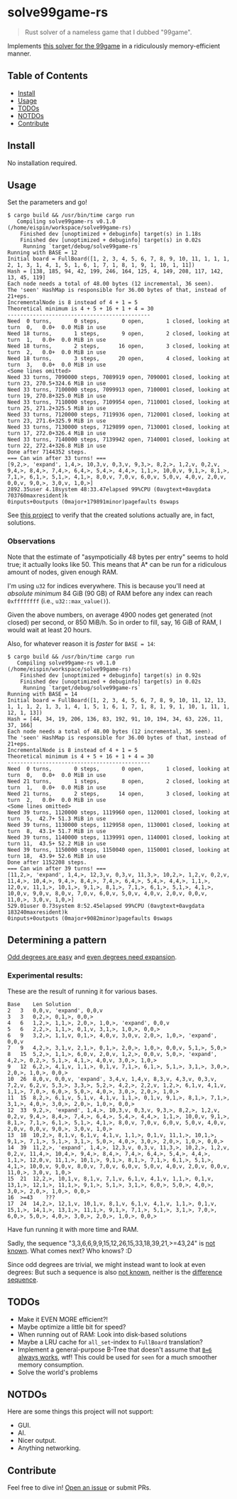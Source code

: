 # solve99game-rs

> Rust solver of a nameless game that I dubbed "99game".

Implements [this solver for the 99game](https://github.com/BenWiederhake/99game/blob/master/solve.py)
in a ridiculously memory-efficient manner.

## Table of Contents

- [Install](#install)
- [Usage](#usage)
- [TODOs](#todos)
- [NOTDOs](#notdos)
- [Contribute](#contribute)

## Install

No installation required.

## Usage

Set the parameters and go!

```
$ cargo build && /usr/bin/time cargo run
   Compiling solve99game-rs v0.1.0 (/home/eispin/workspace/solve99game-rs)
    Finished dev [unoptimized + debuginfo] target(s) in 1.18s
    Finished dev [unoptimized + debuginfo] target(s) in 0.02s
     Running `target/debug/solve99game-rs`
Running with BASE = 12
Initial board = FullBoard([1, 2, 3, 4, 5, 6, 7, 8, 9, 10, 11, 1, 1, 1, 2, 1, 3, 1, 4, 1, 5, 1, 6, 1, 7, 1, 8, 1, 9, 1, 10, 1, 11])
Hash = [138, 185, 94, 42, 199, 246, 164, 125, 4, 149, 208, 117, 142, 13, 45, 119]
Each node needs a total of 48.00 bytes (12 incremental, 36 seen).
The 'seen' HashMap is responsible for 36.00 bytes of that, instead of 21+eps.
IncrementalNode is 8 instead of 4 + 1 = 5
Theoretical minimum is 4 + 5 + 16 + 1 + 4 = 30
---------------------------------------------
Need  0 turns,       0 steps,       0 open,       1 closed, looking at turn  0,   0.0+  0.0 MiB in use
Need 18 turns,       1 steps,       9 open,       2 closed, looking at turn  1,   0.0+  0.0 MiB in use
Need 18 turns,       2 steps,      16 open,       3 closed, looking at turn  2,   0.0+  0.0 MiB in use
Need 18 turns,       3 steps,      20 open,       4 closed, looking at turn  3,   0.0+  0.0 MiB in use
<Some lines omitted>
Need 33 turns, 7090000 steps, 7089919 open, 7090001 closed, looking at turn 23, 270.5+324.6 MiB in use
Need 33 turns, 7100000 steps, 7099913 open, 7100001 closed, looking at turn 19, 270.8+325.0 MiB in use
Need 33 turns, 7110000 steps, 7109954 open, 7110001 closed, looking at turn 25, 271.2+325.5 MiB in use
Need 33 turns, 7120000 steps, 7119936 open, 7120001 closed, looking at turn 23, 271.6+325.9 MiB in use
Need 33 turns, 7130000 steps, 7129899 open, 7130001 closed, looking at turn 17, 272.0+326.4 MiB in use
Need 33 turns, 7140000 steps, 7139942 open, 7140001 closed, looking at turn 22, 272.4+326.8 MiB in use
Done after 7144352 steps.
=== Can win after 33 turns! ===
[9,2,>, 'expand', 1,4,>, 10,3,v, 0,3,v, 9,3,>, 8,2,>, 1,2,v, 0,2,v, 9,4,>, 8,4,>, 7,4,>, 6,4,>, 5,4,>, 4,4,>, 1,1,>, 10,0,v, 9,1,>, 8,1,>, 7,1,>, 6,1,>, 5,1,>, 4,1,>, 8,0,v, 7,0,v, 6,0,v, 5,0,v, 4,0,v, 2,0,v, 0,0,v, 9,0,>, 3,0,v, 1,0,>]
2892.35user 4.18system 48:33.47elapsed 99%CPU (0avgtext+0avgdata 703760maxresident)k
0inputs+0outputs (0major+179891minor)pagefaults 0swaps
```

See [this project](https://github.com/BenWiederhake/99game) to verify that the created solutions actually are, in fact, solutions.

### Observations

Note that the estimate of "asympoticially 48 bytes per entry" seems to hold true; it actually looks like 50.
This means that A* can be run for a ridiculous amount of nodes, given enough RAM.

I'm using `u32` for indices everywhere.  This is because you'll need
at *absolute minimum* 84 GiB (90 GB) of RAM before any index can reach `0xffffffff`
(i.e., `u32::max_value()`).

Given the above numbers, on average 4900 nodes get generated (not closed) per second, or 850 MiB/h.
So in order to fill, say, 16 GiB of RAM, I would wait at least 20 hours.

Also, for whatever reason it is *faster* for `BASE = 14`:

```
$ cargo build && /usr/bin/time cargo run
   Compiling solve99game-rs v0.1.0 (/home/eispin/workspace/solve99game-rs)
    Finished dev [unoptimized + debuginfo] target(s) in 0.92s
    Finished dev [unoptimized + debuginfo] target(s) in 0.02s
     Running `target/debug/solve99game-rs`
Running with BASE = 14
Initial board = FullBoard([1, 2, 3, 4, 5, 6, 7, 8, 9, 10, 11, 12, 13, 1, 1, 1, 2, 1, 3, 1, 4, 1, 5, 1, 6, 1, 7, 1, 8, 1, 9, 1, 10, 1, 11, 1, 12, 1, 13])
Hash = [44, 34, 19, 206, 136, 83, 192, 91, 10, 194, 34, 63, 226, 11, 37, 166]
Each node needs a total of 48.00 bytes (12 incremental, 36 seen).
The 'seen' HashMap is responsible for 36.00 bytes of that, instead of 21+eps.
IncrementalNode is 8 instead of 4 + 1 = 5
Theoretical minimum is 4 + 5 + 16 + 1 + 4 = 30
---------------------------------------------
Need  0 turns,       0 steps,       0 open,       1 closed, looking at turn  0,   0.0+  0.0 MiB in use
Need 21 turns,       1 steps,       8 open,       2 closed, looking at turn  1,   0.0+  0.0 MiB in use
Need 21 turns,       2 steps,      14 open,       3 closed, looking at turn  2,   0.0+  0.0 MiB in use
<Some lines omitted>
Need 39 turns, 1120000 steps, 1119960 open, 1120001 closed, looking at turn  5,  42.7+ 51.3 MiB in use
Need 39 turns, 1130000 steps, 1129958 open, 1130001 closed, looking at turn  8,  43.1+ 51.7 MiB in use
Need 39 turns, 1140000 steps, 1139991 open, 1140001 closed, looking at turn 11,  43.5+ 52.2 MiB in use
Need 39 turns, 1150000 steps, 1150040 open, 1150001 closed, looking at turn 18,  43.9+ 52.6 MiB in use
Done after 1152208 steps.
=== Can win after 39 turns! ===
[11,2,>, 'expand', 1,4,>, 12,3,v, 0,3,v, 11,3,>, 10,2,>, 1,2,v, 0,2,v, 11,4,>, 10,4,>, 9,4,>, 8,4,>, 7,4,>, 6,4,>, 5,4,>, 4,4,>, 1,1,>, 12,0,v, 11,1,>, 10,1,>, 9,1,>, 8,1,>, 7,1,>, 6,1,>, 5,1,>, 4,1,>, 10,0,v, 9,0,v, 8,0,v, 7,0,v, 6,0,v, 5,0,v, 4,0,v, 2,0,v, 0,0,v, 11,0,>, 3,0,v, 1,0,>]
529.01user 0.73system 8:52.45elapsed 99%CPU (0avgtext+0avgdata 183240maxresident)k
0inputs+0outputs (0major+9082minor)pagefaults 0swaps
```

## Determining a pattern

[Odd degrees are easy](https://github.com/BenWiederhake/99game#odd-degrees-are-easy) and
[even degrees need expansion](https://github.com/BenWiederhake/99game#even-degrees-need-expansion).

### Experimental results:

These are the result of running it for various bases.

```
Base	Len	Solution
2	3	0,0,v, 'expand', 0,0,v
3	3	0,2,>, 0,1,>, 0,0,>
4	6	1,2,>, 1,1,>, 2,0,>, 1,0,>, 'expand', 0,0,v
5	6	2,2,>, 1,1,>, 0,1,v, 3,1,>, 1,0,>, 0,0,>
6	9	3,2,>, 1,1,v, 0,1,>, 4,0,v, 3,0,v, 2,0,>, 1,0,>, 'expand', 0,0,v
7	9	4,2,>, 3,1,v, 2,1,>, 0,1,>, 2,0,>, 1,0,>, 0,0,v, 5,1,>, 5,0,>
8	15	5,2,>, 1,1,>, 6,0,v, 2,0,v, 1,2,>, 0,0,v, 5,0,>, 'expand', 4,2,>, 0,2,>, 5,1,>, 4,1,>, 4,0,v, 3,0,>, 1,0,>
9	12	6,2,>, 4,1,v, 1,1,>, 0,1,v, 7,1,>, 6,1,>, 5,1,>, 3,1,>, 3,0,>, 2,0,>, 1,0,>, 0,0,>
10	26	8,0,v, 0,0,v, 'expand', 3,4,v, 1,4,v, 8,3,v, 4,3,v, 0,3,v, 7,2,v, 6,2,v, 5,3,>, 3,3,>, 5,2,>, 4,2,>, 2,2,v, 1,2,>, 6,1,v, 4,1,v, 1,1,>, 7,0,>, 6,0,>, 5,0,>, 4,0,>, 3,0,>, 2,0,>, 1,0,>
11	15	8,2,>, 6,1,v, 5,1,v, 4,1,v, 1,1,>, 0,1,v, 9,1,>, 8,1,>, 7,1,>, 3,1,>, 4,0,>, 3,0,>, 2,0,>, 1,0,>, 0,0,>
12	33	9,2,>, 'expand', 1,4,>, 10,3,v, 0,3,v, 9,3,>, 8,2,>, 1,2,v, 0,2,v, 9,4,>, 8,4,>, 7,4,>, 6,4,>, 5,4,>, 4,4,>, 1,1,>, 10,0,v, 9,1,>, 8,1,>, 7,1,>, 6,1,>, 5,1,>, 4,1,>, 8,0,v, 7,0,v, 6,0,v, 5,0,v, 4,0,v, 2,0,v, 0,0,v, 9,0,>, 3,0,v, 1,0,>
13	18	10,2,>, 8,1,v, 6,1,v, 4,1,v, 1,1,>, 0,1,v, 11,1,>, 10,1,>, 9,1,>, 7,1,>, 5,1,>, 3,1,>, 5,0,>, 4,0,>, 3,0,>, 2,0,>, 1,0,>, 0,0,>
14	39	11,2,>, 'expand', 1,4,>, 12,3,v, 0,3,v, 11,3,>, 10,2,>, 1,2,v, 0,2,v, 11,4,>, 10,4,>, 9,4,>, 8,4,>, 7,4,>, 6,4,>, 5,4,>, 4,4,>, 1,1,>, 12,0,v, 11,1,>, 10,1,>, 9,1,>, 8,1,>, 7,1,>, 6,1,>, 5,1,>, 4,1,>, 10,0,v, 9,0,v, 8,0,v, 7,0,v, 6,0,v, 5,0,v, 4,0,v, 2,0,v, 0,0,v, 11,0,>, 3,0,v, 1,0,>
15	21	12,2,>, 10,1,v, 8,1,v, 7,1,v, 6,1,v, 4,1,v, 1,1,>, 0,1,v, 13,1,>, 12,1,>, 11,1,>, 9,1,>, 5,1,>, 3,1,>, 6,0,>, 5,0,>, 4,0,>, 3,0,>, 2,0,>, 1,0,>, 0,0,>
16	>=43	???
17	24	14,2,>, 12,1,v, 10,1,v, 8,1,v, 6,1,v, 4,1,v, 1,1,>, 0,1,v, 15,1,>, 14,1,>, 13,1,>, 11,1,>, 9,1,>, 7,1,>, 5,1,>, 3,1,>, 7,0,>, 6,0,>, 5,0,>, 4,0,>, 3,0,>, 2,0,>, 1,0,>, 0,0,>
```

Have fun running it with more time and RAM.

Sadly, the sequence "3,3,6,6,9,9,15,12,26,15,33,18,39,21,>=43,24" is [not known](https://oeis.org/search?q=3,3,6,6,9,9,15).
What comes next?  Who knows? :D

Since odd degrees are trivial, we might instead want to look at even degrees:
But such a sequence is also [not known](https://oeis.org/search?q=3,6,9,15,26,33),
neither is the [difference sequence](https://oeis.org/search?q=3,3,6,11,7).

## TODOs

* Make it EVEN MORE efficient?!
* Maybe optimize a little bit for speed?
* When running out of RAM: Look into disk-based solutions
* Maybe a LRU cache for `all_set`-index to `FullBoard` translation?
* Implement a general-purpose B-Tree that doesn't assume that [`B=6` always works](https://doc.rust-lang.org/src/alloc/collections/btree/node.rs.html#42), wtf!
  This could be used for `seen` for a much smoother memory consumption.
* Solve the world's problems

## NOTDOs

Here are some things this project will not support:
* GUI.
* AI.
* Nicer output.
* Anything networking.

## Contribute

Feel free to dive in! [Open an issue](https://github.com/BenWiederhake/solve99game-rs/issues/new) or submit PRs.
